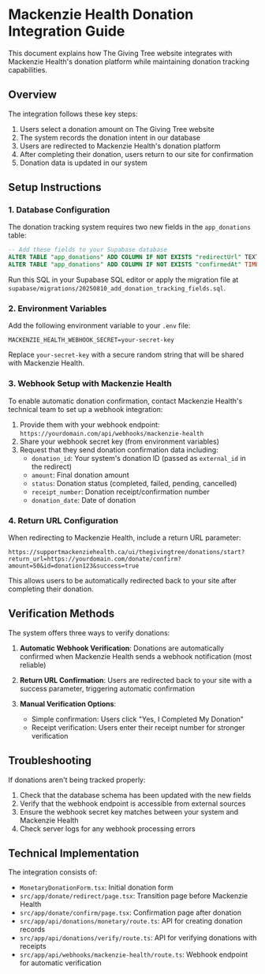 # Mackenzie Health Donation Integration Guide

This document explains how The Giving Tree website integrates with Mackenzie Health's donation platform while maintaining donation tracking capabilities.

## Overview

The integration follows these key steps:

1. Users select a donation amount on The Giving Tree website
2. The system records the donation intent in our database
3. Users are redirected to Mackenzie Health's donation platform
4. After completing their donation, users return to our site for confirmation
5. Donation data is updated in our system

## Setup Instructions

### 1. Database Configuration

The donation tracking system requires two new fields in the `app_donations` table:

```sql
-- Add these fields to your Supabase database
ALTER TABLE "app_donations" ADD COLUMN IF NOT EXISTS "redirectUrl" TEXT;
ALTER TABLE "app_donations" ADD COLUMN IF NOT EXISTS "confirmedAt" TIMESTAMP;
```

Run this SQL in your Supabase SQL editor or apply the migration file at `supabase/migrations/20250810_add_donation_tracking_fields.sql`.

### 2. Environment Variables

Add the following environment variable to your `.env` file:

```
MACKENZIE_HEALTH_WEBHOOK_SECRET=your-secret-key
```

Replace `your-secret-key` with a secure random string that will be shared with Mackenzie Health.

### 3. Webhook Setup with Mackenzie Health

To enable automatic donation confirmation, contact Mackenzie Health's technical team to set up a webhook integration:

1. Provide them with your webhook endpoint: `https://yourdomain.com/api/webhooks/mackenzie-health`
2. Share your webhook secret key (from environment variables)
3. Request that they send donation confirmation data including:
   - `donation_id`: Your system's donation ID (passed as `external_id` in the redirect)
   - `amount`: Final donation amount
   - `status`: Donation status (completed, failed, pending, cancelled)
   - `receipt_number`: Donation receipt/confirmation number
   - `donation_date`: Date of donation

### 4. Return URL Configuration

When redirecting to Mackenzie Health, include a return URL parameter:

```
https://supportmackenziehealth.ca/ui/thegivingtree/donations/start?return_url=https://yourdomain.com/donate/confirm?amount=50&id=donation123&success=true
```

This allows users to be automatically redirected back to your site after completing their donation.

## Verification Methods

The system offers three ways to verify donations:

1. **Automatic Webhook Verification**: Donations are automatically confirmed when Mackenzie Health sends a webhook notification (most reliable)

2. **Return URL Confirmation**: Users are redirected back to your site with a success parameter, triggering automatic confirmation

3. **Manual Verification Options**:
   - Simple confirmation: Users click "Yes, I Completed My Donation"
   - Receipt verification: Users enter their receipt number for stronger verification

## Troubleshooting

If donations aren't being tracked properly:

1. Check that the database schema has been updated with the new fields
2. Verify that the webhook endpoint is accessible from external sources
3. Ensure the webhook secret key matches between your system and Mackenzie Health
4. Check server logs for any webhook processing errors

## Technical Implementation

The integration consists of:

- `MonetaryDonationForm.tsx`: Initial donation form
- `src/app/donate/redirect/page.tsx`: Transition page before Mackenzie Health
- `src/app/donate/confirm/page.tsx`: Confirmation page after donation
- `src/app/api/donations/monetary/route.ts`: API for creating donation records
- `src/app/api/donations/verify/route.ts`: API for verifying donations with receipts
- `src/app/api/webhooks/mackenzie-health/route.ts`: Webhook endpoint for automatic verification
